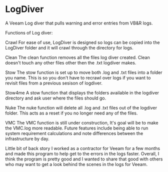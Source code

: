 # LogDiver
A Veeam Log diver that pulls warning and error entries from VB&R logs.

Functions of Log diver:

Crawl
For ease of use, LogDiver is designed so logs can be copied into the LogDiver folder and it will crawl through the directory for logs.

Clean
The clean function removes all the files log diver created.  Clean doesn't touch any other files other then the .txt logdiver makes.

Stow
The stow function is set up to move both .log and .txt files into a folder you name.  This is so you don't have to recrawl over logs if you want to revisit files from a previous sesison of logdiver.

Stow4me
A stow function that displays the folders available in the logdiver directory and ask user where the files should go.

Nuke
The nuke function will delete all .log and .txt files out of the logdiver folder.  This acts as a reset if you no longer need any of the files.

VMC
The VMC function is still under construction, It's goal will be to make the VMC.log more readable.  Future features include being able to run system requirement calculations and note differences between the infrastructure by day.

Little bit of back story
I worked as a contractor for Veeam for a few months and made this program to help get to the errors in the logs faster.  Overall, I think the program is pretty good and I wanted to share that good with others who may want to get a look behind the scenes in the logs for Veeam.
